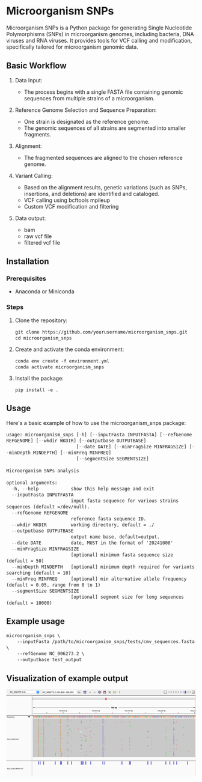 # Microorganism SNPs

Microorganism SNPs is a Python package for generating Single Nucleotide Polymorphisms (SNPs) in microorganism genomes, including bacteria, DNA viruses and RNA viruses. It provides tools for VCF calling and modification, specifically tailored for microorganism genomic data.


## Basic Workflow

1. Data Input:
	- The process begins with a single FASTA file containing genomic sequences from multiple strains of a microorganism.

2. Reference Genome Selection and Sequence Preparation:
	- One strain is designated as the reference genome.
	- The genomic sequences of all strains are segmented into smaller fragments.

3. Alignment:
	- The fragmented sequences are aligned to the chosen reference genome.

4. Variant Calling:
	- Based on the alignment results, genetic variations (such as SNPs, insertions, and deletions) are identified and cataloged.
	- VCF calling using bcftools mpileup
	- Custom VCF modification and filtering

5. Data output:
	- bam
	- raw vcf file
	- filtered vcf file

## Installation

### Prerequisites

- Anaconda or Miniconda

### Steps

1. Clone the repository:
   ```
   git clone https://github.com/yourusername/microorganism_snps.git
   cd microorganism_snps
   ```

2. Create and activate the conda environment:
   ```
   conda env create -f environment.yml
   conda activate microorganism_snps
   ```

3. Install the package:
   ```
   pip install -e .
   ```

## Usage

Here's a basic example of how to use the microorganism_snps package:

```
usage: microorganism_snps [-h] [--inputFasta INPUTFASTA] [--refGenome REFGENOME] [--wkdir WKDIR] [--outputbase OUTPUTBASE]
                          [--date DATE] [--minFragSize MINFRAGSIZE] [--minDepth MINDEPTH] [--minFreq MINFREQ]
                          [--segmentSize SEGMENTSIZE]

Microorganism SNPs analysis

optional arguments:
  -h, --help            show this help message and exit
  --inputFasta INPUTFASTA
                        input fasta sequence for various strains sequences (default =/dev/null).
  --refGenome REFGENOME
                        reference fasta sequence ID.
  --wkdir WKDIR         working directory, default = ./
  --outputbase OUTPUTBASE
                        output name base, default=output.
  --date DATE           date, MUST in the format of '20241008'
  --minFragSize MINFRAGSIZE
                        [optional] minimum fasta sequence size (default = 50)
  --minDepth MINDEPTH   [optional] minimum depth required for variants searching (default = 10)
  --minFreq MINFREQ     [optional] min alternative allele frequency (default = 0.05, range from 0 to 1)
  --segmentSize SEGMENTSIZE
                        [optional] segment size for long sequences (default = 10000)
```


## Example usage

```
microorganism_snps \
    --inputFasta /path/to/microorganism_snps/tests/cmv_sequences.fasta \
    --refGenome NC_006273.2 \
    --outputbase test_output
```

## Visualization of example output
![SNP Distribution](images/snp_distribution.png)